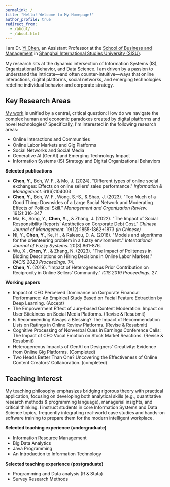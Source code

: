```yaml
---
permalink: /
title: "Hello! Welcome to My Homepage!"
author_profile: true
redirect_from: 
  - /about/
  - /about.html
---
```


I am Dr. [Yi Chen](https://chenyi-edward.github.io/cv/), an Assistant Professor at the [School of Business and Management](http://en.sbm.shisu.edu.cn/ChenYi/list.htm) in [Shanghai International Studies University (SISU)](http://www.shisu.edu.cn).

My research sits at the dynamic intersection of Information Systems (IS), Organizational Behavior, and Data Science. I am driven by a passion to understand the intricate—and often counter-intuitive—ways that online interactions, digital platforms, social networks, and emerging technologies redefine individual behavior and corporate strategy.

Key Research Areas
------
[My work](https://scholar.google.com/citations?user=cBipuy0AAAAJ&hl=en) is unified by a central, critical question: How do we navigate the complex human and economic paradoxes created by digital platforms and novel technologies? Specifically, I'm interested in the following research areas:
- Online Interactions and Communities
- Online Labor Markets and Gig Platforms
- Social Networks and Social Media
- Generative AI (GenAI) and Emerging Technology Impact
- Information Systems (IS) Strategy and Digital Organizational Behaviors

**Selected publications**

* <b>Chen, Y.</b>, Boh, W. F., & Mo, J. (2024). "Different types of online social exchanges: Effects on online sellers’ sales performance." <i>Information & Management.</i> 61(6):104003
* <b>Chen, Y.</b>, Boh, W. F., Wong, S.-S., & Shao, J. (2023). "Too Much of a Good Thing: Downsides of a Large Social Network and Moderating Effects of Political Skill." <i>Management and Organization Review.</i> 19(2):316-347
* Ma, B., Song, Y., <b>Chen, Y.,</b>, & Zhang, J. (2022). "The Impact of Social Responsibility Reports’ Aesthetics on Corporate Debt Cost." <i>Chinese Journal of Management.</i> 19(12):1855-1862+1873 <i>(in Chinese)</i>
* Ni, Y., <b>Chen, Y.</b>, Ke, H., & Ralescu, D. A. (2018). "Models and algorithms for the orienteering problem in a fuzzy environment." <i>International Journal of Fuzzy Systems.</i> 20(3):861-876.
* Wu, X., <b>Chen, Y.</b>, & Zhang, N. (2023). "The Impact of Politeness in Bidding Descriptions on Hiring Decisions in Online Labor Markets." <i>PACIS 2023 Proceedings.</i> 74.
* <b>Chen, Y.</b> (2019). "Impact of Heterogeneous Prior Contribution on Reciprocity in Online Sellers’ Community." <i>ICIS 2019 Proceedings.</i> 27.

**Working papers**

* Impact of CEO Perceived Dominance on Corporate Financial Performance: An Empirical Study Based on Facial Feature Extraction by Deep Learning. (Accept)
* The Empowerment Effect of Jury-based Content Moderation: Impact on User Stickiness on Social Media Platforms. (Revise & Resubmit)
* Is Recommending Always a Blessing? The Impact of Recommendation Lists on Ratings in Online Review Platforms. (Revise & Resubmit)
* Cognitive Processing of Nonverbal Cues in Earnings Conference Calls: The Impact of CEO Vocal Emotion on Stock Market Reactions. (Revise & Resubmit)
* Heterogeneous Impacts of GenAI on Designers' Creativity: Evidence from Online Gig Platforms. (Completed)
* Two Heads Better Than One? Uncovering the Effectiveness of Online Content Creators’ Collaboration. (completed)

Teaching Interest
------
My teaching philosophy emphasizes bridging rigorous theory with practical application, focusing on developing both analytical skills (e.g., quantitative research methods & programming language), managerial insights, and critical thinking. I instruct students in core Information Systems and Data Science topics, frequently integrating real-world case studies and hands-on software training to prepare them for the modern intelligent workplace.

**Selected teaching experience (undergraduate)**
- Information Resource Management
- Big Data Analytics
- Java Programming
- An Introduction to Information Technology

**Selected teaching experience (postgraduate)**
- Programming and Data analysis (R & Stata)
- Survey Research Methods
